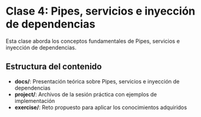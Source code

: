# Clase 4: Pipes, servicios e inyección de dependencias

Esta clase aborda los conceptos fundamentales de Pipes, servicios e inyección de dependencias.

## Estructura del contenido

- **docs/**: Presentación teórica sobre Pipes, servicios e inyección de dependencias
- **project/**: Archivos de la sesión práctica con ejemplos de implementación
- **exercise/**: Reto propuesto para aplicar los conocimientos adquiridos
